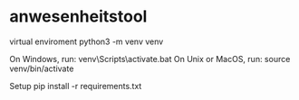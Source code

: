 # anwesenheitstool

virtual enviroment
python3 -m venv venv

On Windows, run:
venv\Scripts\activate.bat
On Unix or MacOS, run:
source venv/bin/activate

Setup
pip install -r requirements.txt
